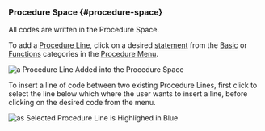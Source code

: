 ### Procedure Space {#procedure-space}

All codes are written in the Procedure Space. <br>

To add a [Procedure Line](procedure_line.md), click on a desired [statement](..\chapter_3_procedures\Statements.md) from the [Basic](..\chapter_3_procedures\Basic.md) or [Functions](..\chapter_3_procedures\Functions.md) categories in the [Procedure Menu](procedure_menu.md).<br>

![a Procedure Line Added into the Procedure Space](..\assets\chapter_1_assets\ProcedureBasic.jpg)

To insert a line of code between two existing Procedure Lines, first click to select the line below which where the user wants to insert a line, before clicking on the desired code from the menu.

![as Selected Procedure Line is Highlighed in Blue](..\assets\chapter_1_assets\ProcedureFunction.png)